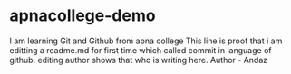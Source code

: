 # apnacollege-demo
I am learning Git and Github from apna college
This line is proof that i am editting a readme.md for first time which called commit in language of github.
editing author shows that who is writing here.
Author - Andaz
